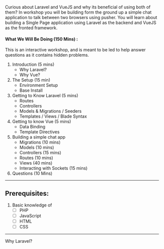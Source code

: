 Curious about Laravel and VueJS and why its beneficial of using both of them? In workshop you will be building form the ground up a simple chat application to talk between two browsers using pusher. You will learn about building a Single Page application using Laravel as the backend and VueJS as the fronted framework. 

#### What We Will Be Doing (150 Mins) :
This is an interactive workshop, and is meant to be led to help answer questions as it contains hidden problems.

1. Introduction (5 mins)
	* Why Laravel?
	* Why Vue?
2. The Setup (15 min)
	* Environment Setup
	* Base Install
3. Getting to Know Laravel  (5 mins)
	*  Routes
	* Controllers
	* Models & Migrations / Seeders
	* Templates / Views / Blade Syntax
4. Getting to know Vue (5 mins)
	* Data Binding
	* Template Directives
5. Building a simple chat app 
	* Migrations (10 mins)
	* Models  (10 mins)
	* Controllers  (15 mins)
	* Routes  (10 mins)
	* Views (40 mins)
	* Interacting with Sockets (15 mins)
6. Questions (10 Mins)

- - - -
## Prerequisites:

1. Basic knowledge of 
	- [ ] PHP
	- [ ] JavaScript
	- [ ] HTML
	- [ ] CSS
	
- - - -
Why Laravel?

